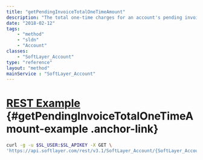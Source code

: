 ```yaml
---
title: "getPendingInvoiceTotalOneTimeAmount"
description: "The total one-time charges for an account's pending invoice, if one exists. In other words, it is the sum of one-time charges, setup fees, and labor fees. It does not include taxes."
date: "2018-02-12"
tags:
    - "method"
    - "sldn"
    - "Account"
classes:
    - "SoftLayer_Account"
type: "reference"
layout: "method"
mainService : "SoftLayer_Account"
---
```


# [REST Example](#getPendingInvoiceTotalOneTimeAmount-example) <a href="/article/rest/"><i class="fas fa-question"></i></a> {#getPendingInvoiceTotalOneTimeAmount-example .anchor-link} 
```bash
curl -g -u $SL_USER:$SL_APIKEY -X GET \
'https://api.softlayer.com/rest/v3.1/SoftLayer_Account/{SoftLayer_AccountID}/getPendingInvoiceTotalOneTimeAmount'
```
